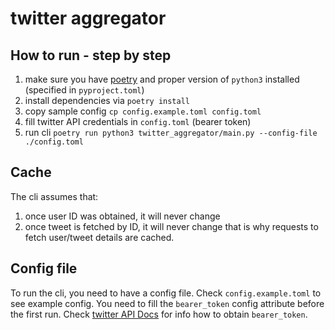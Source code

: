 # twitter aggregator

## How to run - step by step

1. make sure you have [poetry](https://python-poetry.org/) and proper version of `python3` installed (specified in `pyproject.toml`)
2. install dependencies via `poetry install`
3. copy sample config `cp config.example.toml config.toml`
4. fill twitter API credentials in `config.toml` (bearer token)
5. run cli `poetry run python3 twitter_aggregator/main.py --config-file ./config.toml`

## Cache

The cli assumes that:
1. once user ID was obtained, it will never change
2. once tweet is fetched by ID, it will never change
that is why requests to fetch user/tweet details are cached.

## Config file

To run the cli, you need to have a config file. Check `config.example.toml`
to see example config. You need to fill the `bearer_token` config attribute
before the first run. Check [twitter API Docs](https://developer.twitter.com/en/docs/twitter-api)
for info how to obtain `bearer_token`.
